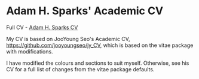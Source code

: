 
# Adam H. Sparks' Academic CV

Full CV - [Adam H. Sparks CV](docs/Adam_H_Sparks_CV.pdf)

My CV is based on JooYoung Seo's Academic CV, <https://github.com/jooyoungseo/jy_CV>, which is based on the vitae package with modifications.

I have modified the colours and sections to suit myself. Otherwise, see his CV for a full list of changes from the vitae package defaults.
